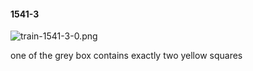#### 1541-3
![train-1541-3-0.png](https://github.com/lil-lab/nlvr/raw/master/nlvr/train/images/42/train-1541-3-0.png "train-1541-3-0.png")

one of the grey box contains exactly two yellow squares